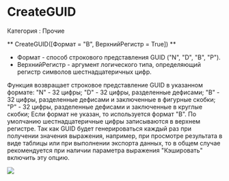 ﻿
# CreateGUID

Категория : Прочие

** CreateGUID([Формат = "B", ВерхнийРегистр = True]) **

* Формат - способ строкового представления GUID ("N", "D", "B", "P").
* ВерхнийРегистр - аргумент логического типа, определяющий регистр символов шестнадцатеричных цифр.

Функция возвращает строковое представление GUID в указанном формате:
    "N" - 32 цифры;
    "D" - 32 цифры, разделенные дефисами;
    "B" - 32 цифры, разделенные дефисами и заключенные в фигурные скобки;
    "P" - 32 цифры, разделенные дефисами и заключенные в круглые скобки;
Если формат не указан, то используется формат "B". По умолчанию шестнадцатеричные цифры записываются в верхнем регистре.
Так как GUID будет генерироваться каждый раз при получении значения выражения, например, при просмотре результата в виде таблицы или при выполнении экспорта данных, то в общем случае рекомендуется при наличии параметра выражения "Кэшировать" включить эту опцию.

![](/mediatag>Прочие)

